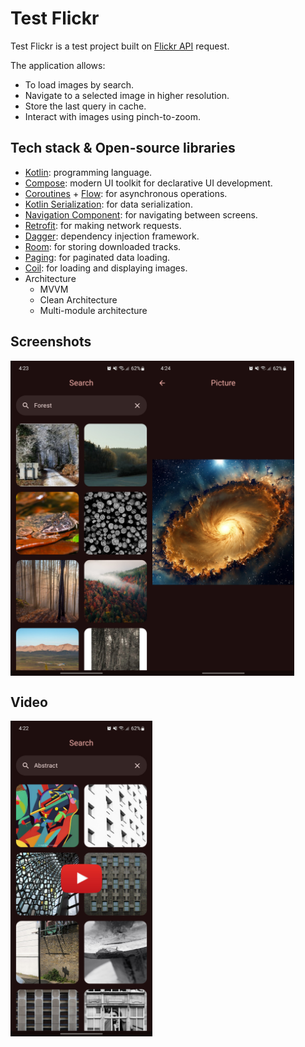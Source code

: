 # Test Flickr

Test Flickr is a test project built on [Flickr API](https://www.flickr.com/services/api) request.

The application allows:
- To load images by search.
- Navigate to a selected image in higher resolution.
- Store the last query in cache.
- Interact with images using pinch-to-zoom.

## Tech stack & Open-source libraries

- [Kotlin](https://kotlinlang.org): programming language.
- [Compose](https://developer.android.com/compose): modern UI toolkit for declarative UI development.
- [Coroutines](https://github.com/Kotlin/kotlinx.coroutines) + [Flow](https://kotlinlang.org/docs/flow.html): for asynchronous operations.
- [Kotlin Serialization](https://github.com/Kotlin/kotlinx.serialization): for data serialization.
- [Navigation Component](https://developer.android.com/guide/navigation): for navigating between screens.
- [Retrofit](https://github.com/square/retrofit): for making network requests.
- [Dagger](https://github.com/google/dagger): dependency injection framework.
- [Room](https://developer.android.com/training/data-storage/room): for storing downloaded tracks.
- [Paging](https://developer.android.com/topic/libraries/architecture/paging/v3-overview): for paginated data loading.
- [Coil](https://coil-kt.github.io/coil): for loading and displaying images.
- Architecture
    - MVVM
    - Clean Architecture
    - Multi-module architecture

## Screenshots

<div style="display: flex; width: 100%">
    <img src="screenshots/Test_Flickr_Gallery_Screen.jpg" width="45%"/>
    <img src="screenshots/Test_Flickr_Picture_Screen.jpg" width="45%"/>
</div>

## Video

<a href="https://youtube.com/shorts/OqdfBAkvnqM">
    <img src="screenshots/Test_Flickr_Preview_Placeholder.jpg" width="45%">
</a>